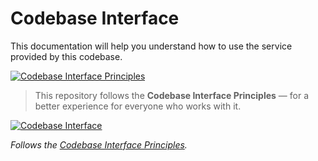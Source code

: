 # Codebase Interface

This documentation will help you understand how to use the service provided by this codebase.

[![Codebase Interface Principles](https://img.shields.io/badge/Codebase%20Interface-Principles-4b9ce2?style=flat-square&logo=semanticweb&logoColor=white)](https://codebaseinterface.org)

> This repository follows the **Codebase Interface Principles** — for a better experience for everyone who works with it.

[![Codebase Interface](https://img.shields.io/badge/Codebase_Interface-Principles-blue?style=flat)](https://codebaseinterface.org)

_Follows the [Codebase Interface Principles](https://codebaseinterface.org)._

